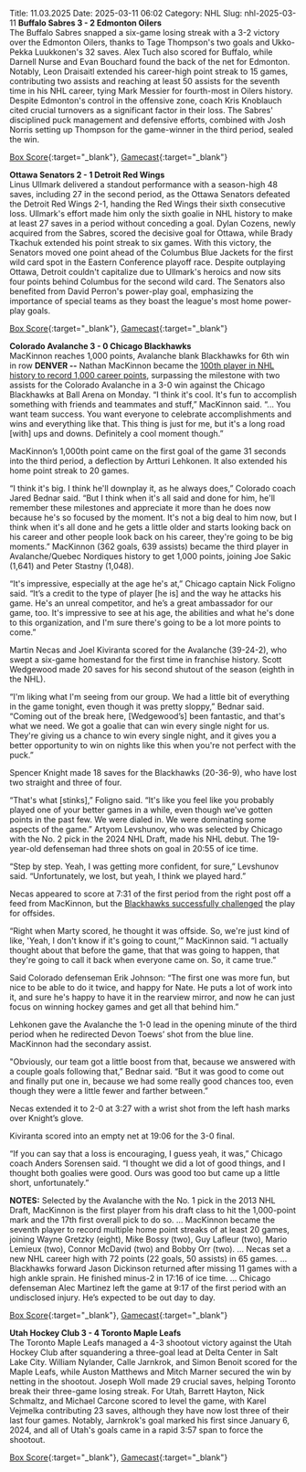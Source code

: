 Title: 11.03.2025
Date: 2025-03-11 06:02
Category: NHL 
Slug: nhl-2025-03-11 
**Buffalo Sabres 3 - 2 Edmonton Oilers**  
The Buffalo Sabres snapped a six-game losing streak with a 3-2 victory over the Edmonton Oilers, thanks to Tage Thompson's two goals and Ukko-Pekka Luukkonen's 32 saves. Alex Tuch also scored for Buffalo, while Darnell Nurse and Evan Bouchard found the back of the net for Edmonton. Notably, Leon Draisaitl extended his career-high point streak to 15 games, contributing two assists and reaching at least 50 assists for the seventh time in his NHL career, tying Mark Messier for fourth-most in Oilers history. Despite Edmonton's control in the offensive zone, coach Kris Knoblauch cited crucial turnovers as a significant factor in their loss. The Sabres' disciplined puck management and defensive efforts, combined with Josh Norris setting up Thompson for the game-winner in the third period, sealed the win. 

[Box Score](/gamecenter/edm-vs-buf/2025/03/10/2024021021){:target="_blank"}, [Gamecast](https://www.nhl.com/news/edmonton-oilers-buffalo-sabres-game-recap-march-10){:target="_blank"}<br>

**Ottawa Senators 2 - 1 Detroit Red Wings**  
Linus Ullmark delivered a standout performance with a season-high 48 saves, including 27 in the second period, as the Ottawa Senators defeated the Detroit Red Wings 2-1, handing the Red Wings their sixth consecutive loss. Ullmark's effort made him only the sixth goalie in NHL history to make at least 27 saves in a period without conceding a goal. Dylan Cozens, newly acquired from the Sabres, scored the decisive goal for Ottawa, while Brady Tkachuk extended his point streak to six games. With this victory, the Senators moved one point ahead of the Columbus Blue Jackets for the first wild card spot in the Eastern Conference playoff race. Despite outplaying Ottawa, Detroit couldn't capitalize due to Ullmark's heroics and now sits four points behind Columbus for the second wild card. The Senators also benefited from David Perron's power-play goal, emphasizing the importance of special teams as they boast the league's most home power-play goals. 

[Box Score](/gamecenter/det-vs-ott/2025/03/10/2024021022){:target="_blank"}, [Gamecast](https://www.nhl.com/news/detroit-red-wings-ottawa-senators-game-recap-march-10){:target="_blank"}<br>

**Colorado Avalanche 3 - 0 Chicago Blackhawks**  
MacKinnon reaches 1,000 points, Avalanche blank Blackhawks for 6th win in row
 **DENVER --** <forge-entity title="Nathan MacKinnon" slug="nathan-mackinnon-8477492" code="player">Nathan MacKinnon</forge-entity> became the [100th player in NHL history to record 1,000 career points](https://www.nhl.com/news/colorado-avalanche-nathan-mackinnon-1-000th-nhl-point), surpassing the milestone with two assists for the Colorado Avalanche in a 3-0 win against the Chicago Blackhawks at Ball Arena on Monday. 
“I think it's cool. It's fun to accomplish something with friends and teammates and stuff,” MacKinnon said. “... You want team success. You want everyone to celebrate accomplishments and wins and everything like that. This thing is just for me, but it's a long road \[with\] ups and downs. Definitely a cool moment though.”

MacKinnon’s 1,000th point came on the first goal of the game 31 seconds into the third period, a deflection by <forge-entity title="Artturi Lehkonen" slug="artturi-lehkonen-8477476" code="player">Artturi Lehkonen</forge-entity>. It also extended his home point streak to 20 games.

“I think it's big. I think he'll downplay it, as he always does,” Colorado coach Jared Bednar said. “But I think when it's all said and done for him, he'll remember these milestones and appreciate it more than he does now because he's so focused by the moment. It's not a big deal to him now, but I think when it's all done and he gets a little older and starts looking back on his career and other people look back on his career, they're going to be big moments.” 
MacKinnon (362 goals, 639 assists) became the third player in Avalanche/Quebec Nordiques history to get 1,000 points, joining <forge-entity title="Joe Sakic" slug="joe-sakic-8451101" code="player">Joe Sakic</forge-entity> (1,641) and <forge-entity title="Peter Stastny" slug="peter-stastny-8451689" code="player">Peter Stastny</forge-entity> (1,048).

“It's impressive, especially at the age he's at,” Chicago captain <forge-entity title="Nick Foligno" slug="nick-foligno-8473422" code="player">Nick Foligno</forge-entity> said. “It’s a credit to the type of player \[he is\] and the way he attacks his game. He's an unreal competitor, and he’s a great ambassador for our game, too. It's impressive to see at his age, the abilities and what he's done to this organization, and I'm sure there's going to be a lot more points to come.”

<forge-entity title="Martin Necas" slug="martin-necas-8480039" code="player">Martin Necas</forge-entity> and <forge-entity title="Joel Kiviranta" slug="joel-kiviranta-8481641" code="player">Joel Kiviranta</forge-entity> scored for the Avalanche (39-24-2), who swept a six-game homestand for the first time in franchise history. <forge-entity title="Scott Wedgewood" slug="scott-wedgewood-8475809" code="player">Scott Wedgewood</forge-entity> made 20 saves for his second shutout of the season (eighth in the NHL).

“I'm liking what I'm seeing from our group. We had a little bit of everything in the game tonight, even though it was pretty sloppy,” Bednar said. “Coming out of the break here, \[Wedgewood’s\] been fantastic, and that's what we need. We got a goalie that can win every single night for us. They're giving us a chance to win every single night, and it gives you a better opportunity to win on nights like this when you're not perfect with the puck.”

<forge-entity title="Spencer Knight" slug="spencer-knight-8481519" code="player">Spencer Knight</forge-entity> made 18 saves for the Blackhawks (20-36-9), who have lost two straight and three of four.

“That's what \[stinks\],” Foligno said. “It's like you feel like you probably played one of your better games in a while, even though we've gotten points in the past few. We were dialed in. We were dominating some aspects of the game.” 
<forge-entity title="Artyom Levshunov" slug="artyom-levshunov-8484783" code="player">Artyom Levshunov</forge-entity>, who was selected by Chicago with the No. 2 pick in the 2024 NHL Draft, made his NHL debut. The 19-year-old defenseman had three shots on goal in 20:55 of ice time.

“Step by step. Yeah, I was getting more confident, for sure,” Levshunov said. “Unfortunately, we lost, but yeah, I think we played hard.”

Necas appeared to score at 7:31 of the first period from the right post off a feed from MacKinnon, but the [Blackhawks successfully challenged](https://www.nhl.com/news/topic/situation-room/chicago-blackhawks-colorado-avalanche-coach-challenge) the play for offsides.

“Right when Marty scored, he thought it was offside. So, we're just kind of like, 'Yeah, I don't know if it's going to count,’” MacKinnon said. “I actually thought about that before the game, that that was going to happen, that they're going to call it back when everyone came on. So, it came true.”

Said Colorado defenseman <forge-entity title="Erik Johnson" slug="erik-johnson-8473446" code="player">Erik Johnson</forge-entity>: “The first one was more fun, but nice to be able to do it twice, and happy for Nate. He puts a lot of work into it, and sure he's happy to have it in the rearview mirror, and now he can just focus on winning hockey games and get all that behind him.”

Lehkonen gave the Avalanche the 1-0 lead in the opening minute of the third period when he redirected <forge-entity title="Devon Toews" slug="devon-toews-8478038" code="player">Devon Toews</forge-entity>’ shot from the blue line. MacKinnon had the secondary assist.

"Obviously, our team got a little boost from that, because we answered with a couple goals following that,” Bednar said. “But it was good to come out and finally put one in, because we had some really good chances too, even though they were a little fewer and farther between.”

Necas extended it to 2-0 at 3:27 with a wrist shot from the left hash marks over Knight’s glove.

Kiviranta scored into an empty net at 19:06 for the 3-0 final.

“If you can say that a loss is encouraging, I guess yeah, it was,” Chicago coach Anders Sorensen said. “I thought we did a lot of good things, and I thought both goalies were good. Ours was good too but came up a little short, unfortunately.”

**NOTES:** Selected by the Avalanche with the No. 1 pick in the 2013 NHL Draft, MacKinnon is the first player from his draft class to hit the 1,000-point mark and the 17th first overall pick to do so. … MacKinnon became the seventh player to record multiple home point streaks of at least 20 games, joining <forge-entity title="Wayne Gretzky" slug="wayne-gretzky-8447400" code="player">Wayne Gretzky</forge-entity> (eight), <forge-entity title="Mike Bossy" slug="mike-bossy-8445611" code="player">Mike Bossy</forge-entity> (two), <forge-entity title="Guy Lafleur" slug="guy-lafleur-8448624" code="player">Guy Lafleur</forge-entity> (two), <forge-entity title="Mario Lemieux" slug="mario-lemieux-8448782" code="player">Mario Lemieux</forge-entity> (two), <forge-entity title="Connor McDavid" slug="connor-mcdavid-8478402" code="player">Connor McDavid</forge-entity> (two) and <forge-entity title="Bobby Orr" slug="bobby-orr-8450070" code="player">Bobby Orr</forge-entity> (two). … Necas set a new NHL career high with 72 points (22 goals, 50 assists) in 65 games. … Blackhawks forward <forge-entity title="Jason Dickinson" slug="jason-dickinson-8477450" code="player">Jason Dickinson</forge-entity> returned after missing 11 games with a high ankle sprain. He finished minus-2 in 17:16 of ice time. … Chicago defenseman <forge-entity title="Alec Martinez" slug="alec-martinez-8474166" code="player">Alec Martinez</forge-entity> left the game at 9:17 of the first period with an undisclosed injury. He’s expected to be out day to day. 

[Box Score](/gamecenter/chi-vs-col/2025/03/10/2024021023){:target="_blank"}, [Gamecast](https://www.nhl.com/news/chicago-blackhawks-colorado-avalanche-game-recap-march-10){:target="_blank"}<br>

**Utah Hockey Club 3 - 4 Toronto Maple Leafs**  
The Toronto Maple Leafs managed a 4-3 shootout victory against the Utah Hockey Club after squandering a three-goal lead at Delta Center in Salt Lake City. William Nylander, Calle Jarnkrok, and Simon Benoit scored for the Maple Leafs, while Auston Matthews and Mitch Marner secured the win by netting in the shootout. Joseph Woll made 29 crucial saves, helping Toronto break their three-game losing streak. For Utah, Barrett Hayton, Nick Schmaltz, and Michael Carcone scored to level the game, with Karel Vejmelka contributing 23 saves, although they have now lost three of their last four games. Notably, Jarnkrok's goal marked his first since January 6, 2024, and all of Utah's goals came in a rapid 3:57 span to force the shootout. 

[Box Score](/gamecenter/tor-vs-uta/2025/03/10/2024021024){:target="_blank"}, [Gamecast](https://www.nhl.com/news/toronto-maple-leafs-utah-hockey-club-game-recap-march-10){:target="_blank"}<br>

